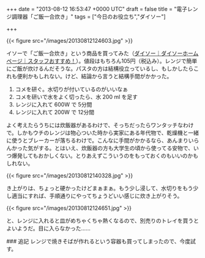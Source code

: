 
+++
date = "2013-08-12 16:53:47 +0000 UTC"
draft = false
title = "電子レンジ調理器「ご飯一合炊き」"
tags = ["今日のお役立ち","ダイソー"]

+++


{{< figure src="/images/20130812124603.jpg"  >}}

イソーで「ご飯一合炊き」という商品を買ってみた（<a href="http://www.daiso-sangyo.co.jp/recommend/201106.html">ダイソー｜ダイソーホームページ｜スタッフおすすめ！</a>）。値段はもちろん105円（税込み）。レンジで簡単にご飯が炊けるんだそうな。パスタの方は結構役立っているし、もしかしたらこれも便利かもしれない。けど、結論から言うと結構手間がかかった。

<ol>
<li>コメを研ぐ。水切りが付いているのがいいなぁ</li>
<li>コメを研いで水をよく切ったら、水 200 ml を足す</li>
<li>レンジに入れて 600W で 5分間</li>
<li>レンジに入れて 200W で 12分間</li>
</ol>よく考えたらうちには炊飯器があるわけで、そっちだったらワンタッチなわけで。しかもウチのレンジは物心ついた時から実家にある年代物で、乾燥機と一緒に使うとブレーカーが落ちるわけで。こんなに手間がかかるなら、あんまりいらんかった気がする。とはいえ、炊飯器の方も大学生の頃から使ってる安物で、いつ爆発してもおかしくない。とりあえずこういうのをもっておくのもいいのかもしれない。

{{< figure src="/images/20130812140328.jpg"  >}}

き上がりは、ちょっと硬かったけどまぁまぁ。もう少し浸して、水切りをもう少し適当にすれば、手順通りにやってちょうどいい感じに炊き上がりそう。

{{< figure src="/images/20130812124651.jpg"  >}}

と、レンジに入れると皿がめちゃくちゃ熱くなるので、別売りのトレイを買うとよいようだ。目に入らなかった……

<div class="section">
    ### 追記
    レンジで焼きそばが作れるという容器も買ってしまったので、今度試す。

</div>

